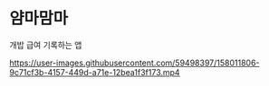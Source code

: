 # 얌마맘마
개밥 급여 기록하는 앱


https://user-images.githubusercontent.com/59498397/158011806-9c71cf3b-4157-449d-a71e-12bea1f3f173.mp4
